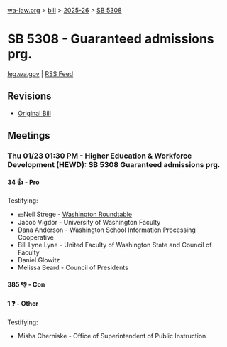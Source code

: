 [wa-law.org](/) > [bill](/bill/) > [2025-26](/bill/2025-26/) > [SB 5308](/bill/2025-26/sb/5308/)

# SB 5308 - Guaranteed admissions prg.
[leg.wa.gov](https://app.leg.wa.gov/billsummary?BillNumber=5308&Year=2025&Initiative=false) | [RSS Feed](./rss.xml)

## Revisions
* [Original Bill](1/)

## Meetings
### Thu 01/23 01:30 PM - Higher Education & Workforce Development (HEWD): SB 5308 Guaranteed admissions prg.
#### 34 👍 - Pro
Testifying:
* 💵Neil Strege - [Washington Roundtable](/org/washington_roundtable/)
* Jacob Vigdor - University of Washington Faculty
* Dana Anderson - Washington School Information Processing Cooperative
* Bill Lyne Lyne - United Faculty of Washington State and Council of Faculty
* Daniel Glowitz
* Melissa Beard - Council of Presidents

#### 385 👎 - Con

#### 1 ❓ - Other
Testifying:
* Misha Cherniske - Office of Superintendent of Public Instruction
